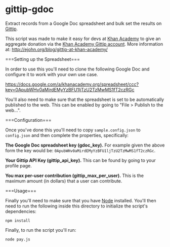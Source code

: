gittip-gdoc
===========

Extract records from a Google Doc spreadsheet and bulk set the results on [Gittip](https://www.gittip.com/).

This script was made to make it easy for devs at [Khan Academy](https://www.khanacademy.org/) to give an aggregate donation via the [Khan Academy Gittip account](https://www.gittip.com/khanacademy/). More information at:
http://ejohn.org/blog/gittip-at-khan-academy/

===Setting up the Spreadsheet===

In order to use this you'll need to clone the following Google Doc and configure it to work with your own use case.

https://docs.google.com/a/khanacademy.org/spreadsheet/ccc?key=0ApubWHv0aMirdEMyYzBFU1ljTzU2TzMwMS1fT2czRGc

You'll also need to make sure that the spreadsheet is set to be automatically published to the web. This can be enabled by going to "File > Publish to the web...".

===Configuration===

Once you've done this you'll need to copy `sample.config.json` to `config.json` and then complete the properties, specifically:

**The Google Doc spreadsheet key (gdoc_key).** For example given the above form the key would be: `0ApubWHv0aMirdEMyYzBFU1ljTzU2TzMwMS1fT2czRGc`.

**Your Gittip API Key (gittip_api_key).** This can be found by going to your profile page.

**You max per-user contribution (gittip_max_per_user).** This is the maximum amount (in dollars) that a user can contribute.

===Usage===

Finally you'll need to make sure that you have [Node](http://nodejs.org/) installed. You'll then need to run the following inside this directory to initialize the script's dependencies:

	npm install

Finally, to run the script you'll run:

	node pay.js
